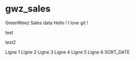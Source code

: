 # gwz_sales
 GreenWeez Sales data
Hello ! I love git !


test

test2


Ligne 1 
Ligne 2 
Ligne 3 
Ligne 4 
Ligne 5 
Ligne 6 
SORT_DATE

